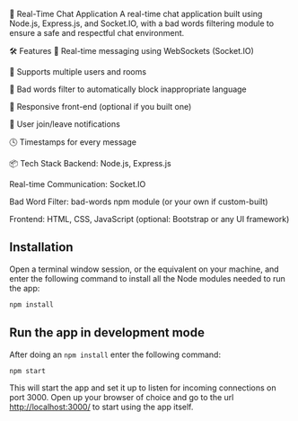 🚀 Real-Time Chat Application
A real-time chat application built using Node.js, Express.js, and Socket.IO, with a bad words filtering module to ensure a safe and respectful chat environment.

🛠 Features
🔁 Real-time messaging using WebSockets (Socket.IO)

👥 Supports multiple users and rooms

🚫 Bad words filter to automatically block inappropriate language

📱 Responsive front-end (optional if you built one)

🧾 User join/leave notifications

🕓 Timestamps for every message

📦 Tech Stack
Backend: Node.js, Express.js

Real-time Communication: Socket.IO

Bad Word Filter: bad-words npm module (or your own if custom-built)

Frontend: HTML, CSS, JavaScript (optional: Bootstrap or any UI framework)

## Installation

Open a terminal window session, or the equivalent on your machine, and enter the following command to install all the Node modules needed to run the app:

```sh
npm install
```

## Run the app in development mode

After doing an `npm install` enter the following command:

```sh
npm start
```

This will start the app and set it up to listen for incoming connections on port 3000. Open up your browser of choice and go to the url [http://localhost:3000/](http://localhost:3000/) to start using the app itself. 

